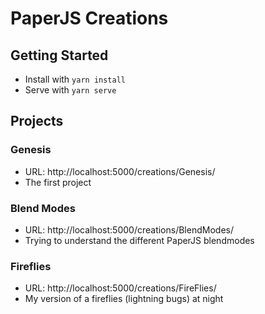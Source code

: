 # PaperJS Creations

## Getting Started
* Install with `yarn install`
* Serve with `yarn serve`

## Projects
### Genesis
* URL: http://localhost:5000/creations/Genesis/
* The first project

### Blend Modes
* URL: http://localhost:5000/creations/BlendModes/
* Trying to understand the different PaperJS blendmodes

### Fireflies
* URL: http://localhost:5000/creations/FireFlies/
* My version of a fireflies (lightning bugs) at night
